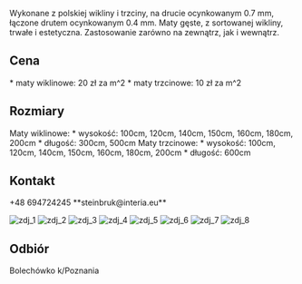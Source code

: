 
Wykonane z polskiej wikliny i trzciny, na drucie ocynkowanym 0.7 mm, łączone drutem ocynkowanym 0.4 mm. Maty gęste, z sortowanej wikliny, trwałe i estetyczna. Zastosowanie zarówno na zewnątrz, jak i wewnątrz. 

<h2>Cena</h2>
* maty wiklinowe: 20 zł za m^2 
* maty trzcinowe: 10 zł za m^2 

<h2>Rozmiary</h2>
Maty wiklinowe:
* wysokość: 100cm, 120cm, 140cm, 150cm, 160cm, 180cm, 200cm
* długość: 300cm, 500cm 
Maty trzcinowe: 
* wysokość: 100cm, 120cm, 140cm, 150cm, 160cm, 180cm, 200cm
* długość: 600cm

<h2>Kontakt</h2>
+48 694724245
**steinbruk@interia.eu**

![zdj_1](https://remigiuszkocjan.github.io/assets/css/pic1.jpeg)
![zdj_2](https://remigiuszkocjan.github.io/assets/css/pic2.jpeg)
![zdj_3](https://remigiuszkocjan.github.io/assets/css/pic3.jpeg)
![zdj_4](https://remigiuszkocjan.github.io/assets/css/pic4.jpeg)
![zdj_5](https://remigiuszkocjan.github.io/assets/css/pic5.jpeg)
![zdj_6](https://remigiuszkocjan.github.io/assets/css/pic6.jpeg)
![zdj_7](https://remigiuszkocjan.github.io/assets/css/pic7.jpeg)
![zdj_8](https://remigiuszkocjan.github.io/assets/css/pic8.jpeg)

<h2>Odbiór</h2>
Bolechówko k/Poznania
